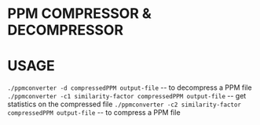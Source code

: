 # PPM COMPRESSOR & DECOMPRESSOR

# USAGE

`./ppmconverter -d compressedPPM output-file` -- to decompress a PPM file
`./ppmconverter -c1 similarity-factor compressedPPM output-file` -- get statistics on the compressed file
`./ppmconverter -c2 similarity-factor compressedPPM output-file` -- to compress a PPM file
